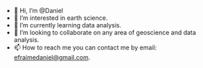 - 👋 Hi, I’m @Daniel
- 👀 I’m interested in earth science. 
- 🌱 I’m currently learning data analysis. 
- 💞️ I’m looking to collaborate on any area of geoscience and data analysis. 
- 📫 How to reach me you can contact me by email: efraimedaniel@gmail.com.
<!---
efdanie/efdanie is a ✨ special ✨ repository because its `README.md` (this file) appears on your GitHub profile.
You can click the Preview link to take a look at your changes.
--->
